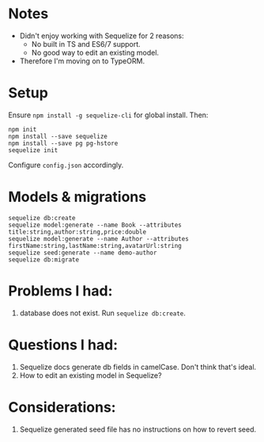 # Notes

- Didn't enjoy working with Sequelize for 2 reasons:
  - No built in TS and ES6/7 support.
  - No good way to edit an existing model.
- Therefore I'm moving on to TypeORM.

# Setup

Ensure `npm install -g sequelize-cli` for global install. Then:

```
npm init
npm install --save sequelize
npm install --save pg pg-hstore
sequelize init
```

Configure `config.json` accordingly.


# Models & migrations
```
sequelize db:create
sequelize model:generate --name Book --attributes title:string,author:string,price:double
sequelize model:generate --name Author --attributes firstName:string,lastName:string,avatarUrl:string
sequelize seed:generate --name demo-author
sequelize db:migrate
```


# Problems I had:
1. database does not exist. Run `sequelize db:create`.


# Questions I had:
1. Sequelize docs generate db fields in camelCase. Don't think that's ideal.
2. How to edit an existing model in Sequelize?


# Considerations:
1. Sequelize generated seed file has no instructions on how to revert seed.